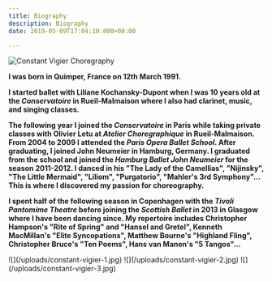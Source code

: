 ```yaml
---
title: Biography
description: Biography
date: 2019-05-09T17:04:10.000+00:00

---
```

![Constant Vigier Choregraphy](/uploads/constant-vigier.jpg "Constant Vigier Choregraphy")

**I was born in Quimper, France on 12th March 1991.**

**I started ballet with Liliane Kochansky-Dupont when I was 10 years old at the _Conservatoire_ in Rueil-Malmaison where I also had clarinet, music, and singing classes.**

**The following year I joined the _Conservatoire_ in Paris while taking private classes with Olivier Letu at _Atelier Choregraphique_ in Rueil-Malmaison. From 2004 to 2009 I attended the _Paris Opera Ballet School_. After graduating, I joined John Neumeier in Hamburg, Germany. I graduated from the school and joined the _Hamburg Ballet John Neumeier_ for the season 2011-2012. I danced in his "The Lady of the Camellias", "Nijinsky", "The Little Mermaid", "Liliom", "Purgatorio", "Mahler's 3rd Symphony"... This is where I discovered my passion for choreography.**

**I spent half of the following season in Copenhagen with the _Tivoli Pantomime Theatre_ before joining the _Scottish Ballet_ in 2013 in Glasgow where I have been dancing since. My repertoire includes Christopher Hampson's "Rite of Spring" and "Hansel and Gretel", Kenneth MacMillan's "Elite Syncopations", Matthew Bourne's "Highland Fling", Christopher Bruce's "Ten Poems", Hans van Manen's "5 Tangos"...**

<div class="img-biography">
![](/uploads/constant-vigier-1.jpg)
![](/uploads/constant-vigier-2.jpg)
![](/uploads/constant-vigier-3.jpg)
</div>